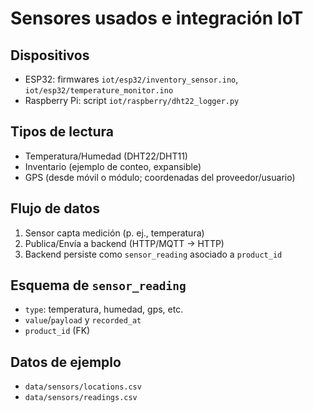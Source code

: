 # Sensores usados e integración IoT

## Dispositivos
- ESP32: firmwares `iot/esp32/inventory_sensor.ino`, `iot/esp32/temperature_monitor.ino`
- Raspberry Pi: script `iot/raspberry/dht22_logger.py`

## Tipos de lectura
- Temperatura/Humedad (DHT22/DHT11)
- Inventario (ejemplo de conteo, expansible)
- GPS (desde móvil o módulo; coordenadas del proveedor/usuario)

## Flujo de datos
1. Sensor capta medición (p. ej., temperatura)
2. Publica/Envía a backend (HTTP/MQTT → HTTP)
3. Backend persiste como `sensor_reading` asociado a `product_id`

## Esquema de `sensor_reading`
- `type`: temperatura, humedad, gps, etc.
- `value`/`payload` y `recorded_at`
- `product_id` (FK)

## Datos de ejemplo
- `data/sensors/locations.csv`
- `data/sensors/readings.csv`
